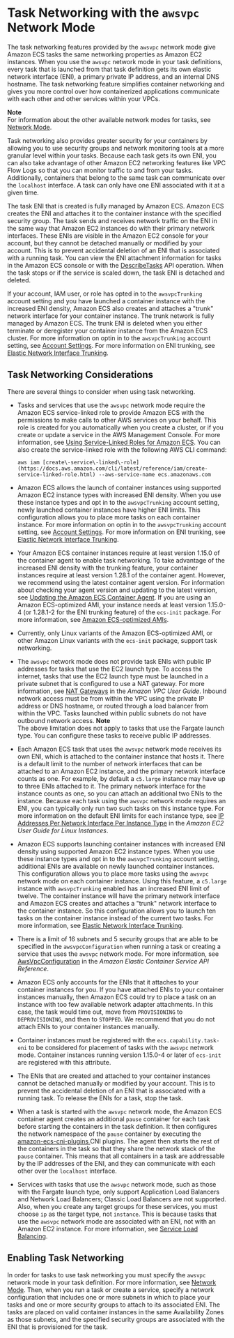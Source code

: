 # Task Networking with the `awsvpc` Network Mode<a name="task-networking"></a>

The task networking features provided by the `awsvpc` network mode give Amazon ECS tasks the same networking properties as Amazon EC2 instances\. When you use the `awsvpc` network mode in your task definitions, every task that is launched from that task definition gets its own elastic network interface \(ENI\), a primary private IP address, and an internal DNS hostname\. The task networking feature simplifies container networking and gives you more control over how containerized applications communicate with each other and other services within your VPCs\.

**Note**  
For information about the other available network modes for tasks, see [Network Mode](task_definition_parameters.md#network_mode)\.

Task networking also provides greater security for your containers by allowing you to use security groups and network monitoring tools at a more granular level within your tasks\. Because each task gets its own ENI, you can also take advantage of other Amazon EC2 networking features like VPC Flow Logs so that you can monitor traffic to and from your tasks\. Additionally, containers that belong to the same task can communicate over the `localhost` interface\. A task can only have one ENI associated with it at a given time\.

The task ENI that is created is fully managed by Amazon ECS\. Amazon ECS creates the ENI and attaches it to the container instance with the specified security group\. The task sends and receives network traffic on the ENI in the same way that Amazon EC2 instances do with their primary network interfaces\. These ENIs are visible in the Amazon EC2 console for your account, but they cannot be detached manually or modified by your account\. This is to prevent accidental deletion of an ENI that is associated with a running task\. You can view the ENI attachment information for tasks in the Amazon ECS console or with the [DescribeTasks](https://docs.aws.amazon.com/AmazonECS/latest/APIReference/API_DescribeTasks.html) API operation\. When the task stops or if the service is scaled down, the task ENI is detached and deleted\.

If your account, IAM user, or role has opted in to the `awsvpcTrunking` account setting and you have launched a container instance with the increased ENI density, Amazon ECS also creates and attaches a "trunk" network interface for your container instance\. The trunk network is fully managed by Amazon ECS\. The trunk ENI is deleted when you either terminate or deregister your container instance from the Amazon ECS cluster\. For more information on optin in to the `awsvpcTrunking` account setting, see [Account Settings](ecs-account-settings.md)\. For more information on ENI trunking, see [Elastic Network Interface Trunking](container-instance-eni.md)\.

## Task Networking Considerations<a name="task-networking-considerations"></a>

There are several things to consider when using task networking\.
+ Tasks and services that use the `awsvpc` network mode require the Amazon ECS service\-linked role to provide Amazon ECS with the permissions to make calls to other AWS services on your behalf\. This role is created for you automatically when you create a cluster, or if you create or update a service in the AWS Management Console\. For more information, see [Using Service\-Linked Roles for Amazon ECS](using-service-linked-roles.md)\. You can also create the service\-linked role with the following AWS CLI command:

  ```
  aws iam [create\-service\-linked\-role](https://docs.aws.amazon.com/cli/latest/reference/iam/create-service-linked-role.html) --aws-service-name ecs.amazonaws.com
  ```
+ Amazon ECS allows the launch of container instances using supported Amazon EC2 instance types with increased ENI density\. When you use these instance types and opt in to the `awsvpcTrunking` account setting, newly launched container instances have higher ENI limits\. This configuration allows you to place more tasks on each container instance\. For more information on optin in to the `awsvpcTrunking` account setting, see [Account Settings](ecs-account-settings.md)\. For more information on ENI trunking, see [Elastic Network Interface Trunking](container-instance-eni.md)\.
+ Your Amazon ECS container instances require at least version 1\.15\.0 of the container agent to enable task networking\. To take advantage of the increased ENI density with the trunking feature, your container instances require at least version 1\.28\.1 of the container agent\. However, we recommend using the latest container agent version\. For information about checking your agent version and updating to the latest version, see [Updating the Amazon ECS Container Agent](ecs-agent-update.md)\. If you are using an Amazon ECS\-optimized AMI, your instance needs at least version 1\.15\.0\-4 \(or 1\.28\.1\-2 for the ENI trunking feature\) of the `ecs-init` package\. For more information, see [Amazon ECS\-optimized AMIs](ecs-optimized_AMI.md)\.
+ Currently, only Linux variants of the Amazon ECS\-optimized AMI, or other Amazon Linux variants with the `ecs-init` package, support task networking\. 
+ The `awsvpc` network mode does not provide task ENIs with public IP addresses for tasks that use the EC2 launch type\. To access the internet, tasks that use the EC2 launch type must be launched in a private subnet that is configured to use a NAT gateway\. For more information, see [NAT Gateways](https://docs.aws.amazon.com/vpc/latest/userguide/vpc-nat-gateway.html) in the *Amazon VPC User Guide*\. Inbound network access must be from within the VPC using the private IP address or DNS hostname, or routed through a load balancer from within the VPC\. Tasks launched within public subnets do not have outbound network access\.
**Note**  
The above limitation does not apply to tasks that use the Fargate launch type\. You can configure these tasks to receive public IP addresses\.
+ Each Amazon ECS task that uses the `awsvpc` network mode receives its own ENI, which is attached to the container instance that hosts it\. There is a default limit to the number of network interfaces that can be attached to an Amazon EC2 instance, and the primary network interface counts as one\. For example, by default a `c5.large` instance may have up to three ENIs attached to it\. The primary network interface for the instance counts as one, so you can attach an additional two ENIs to the instance\. Because each task using the `awsvpc` network mode requires an ENI, you can typically only run two such tasks on this instance type\. For more information on the default ENI limits for each instance type, see [IP Addresses Per Network Interface Per Instance Type](https://docs.aws.amazon.com/AWSEC2/latest/UserGuide/using-eni.html#AvailableIpPerENI) in the *Amazon EC2 User Guide for Linux Instances*\.
+ Amazon ECS supports launching container instances with increased ENI density using supported Amazon EC2 instance types\. When you use these instance types and opt in to the `awsvpcTrunking` account setting, additional ENIs are available on newly launched container instances\. This configuration allows you to place more tasks using the `awsvpc` network mode on each container instance\. Using this feature, a `c5.large` instance with `awsvpcTrunking` enabled has an increased ENI limit of twelve\. The container instance will have the primary network interface and Amazon ECS creates and attaches a "trunk" network interface to the container instance\. So this configuration allows you to launch ten tasks on the container instance instead of the current two tasks\. For more information, see [Elastic Network Interface Trunking](container-instance-eni.md)\.
+ There is a limit of 16 subnets and 5 security groups that are able to be specified in the `awsvpcConfiguration` when running a task or creating a service that uses the `awsvpc` network mode\. For more information, see [AwsVpcConfiguration](https://docs.aws.amazon.com/AmazonECS/latest/APIReference/API_AwsVpcConfiguration.html) in the *Amazon Elastic Container Service API Reference*\.
+ Amazon ECS only accounts for the ENIs that it attaches to your container instances for you\. If you have attached ENIs to your container instances manually, then Amazon ECS could try to place a task on an instance with too few available network adapter attachments\. In this case, the task would time out, move from `PROVISIONING` to `DEPROVISIONING`, and then to `STOPPED`\. We recommend that you do not attach ENIs to your container instances manually\.
+ Container instances must be registered with the `ecs.capability.task-eni` to be considered for placement of tasks with the `awsvpc` network mode\. Container instances running version 1\.15\.0\-4 or later of `ecs-init` are registered with this attribute\.
+ The ENIs that are created and attached to your container instances cannot be detached manually or modified by your account\. This is to prevent the accidental deletion of an ENI that is associated with a running task\. To release the ENIs for a task, stop the task\.
+ When a task is started with the `awsvpc` network mode, the Amazon ECS container agent creates an additional `pause` container for each task before starting the containers in the task definition\. It then configures the network namespace of the `pause` container by executing the [amazon\-ecs\-cni\-plugins ](https://github.com/aws/amazon-ecs-cni-plugins) CNI plugins\. The agent then starts the rest of the containers in the task so that they share the network stack of the `pause` container\. This means that all containers in a task are addressable by the IP addresses of the ENI, and they can communicate with each other over the `localhost` interface\.
+ Services with tasks that use the `awsvpc` network mode, such as those with the Fargate launch type, only support Application Load Balancers and Network Load Balancers; Classic Load Balancers are not supported\. Also, when you create any target groups for these services, you must choose `ip` as the target type, not `instance`\. This is because tasks that use the `awsvpc` network mode are associated with an ENI, not with an Amazon EC2 instance\. For more information, see [Service Load Balancing](service-load-balancing.md)\.

## Enabling Task Networking<a name="enable-task-networking"></a>

In order for tasks to use task networking you must specify the `awsvpc` network mode in your task definition\. For more information, see [Network Mode](task_definition_parameters.md#network_mode)\. Then, when you run a task or create a service, specify a network configuration that includes one or more subnets in which to place your tasks and one or more security groups to attach to its associated ENI\. The tasks are placed on valid container instances in the same Availability Zones as those subnets, and the specified security groups are associated with the ENI that is provisioned for the task\.